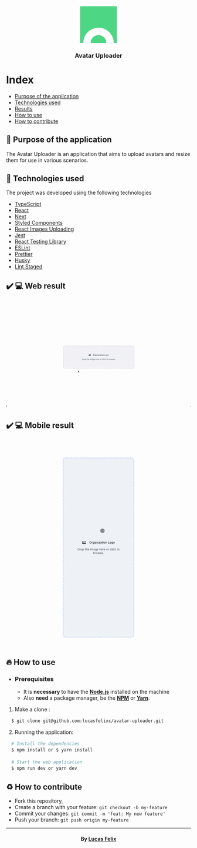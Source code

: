 <h3 align="center">
    <img alt="Logo" title="#logo" width="100px" src=".github/avatar-uploader.webp">
    <br><br>
    <b>Avatar Uploader</b>
    <br>
</h3>

# Index

- [Purpose of the application](#purpose)
- [Technologies used](#technologies-used)
- [Results](#results)
- [How to use](#how-to-use)
- [How to contribute](#how-to-contribute)

<a id="purpose"></a>

## :bookmark: Purpose of the application

The Avatar Uploader is an application that aims to upload avatars and resize them for use in various scenarios.

<a id="technologies-used"></a>

## :rocket: Technologies used

The project was developed using the following technologies
- [TypeScript](https://www.typescriptlang.org/)
- [React](https://reactjs.org/)
- [Next](https://nextjs.org/)
- [Styled Components](https://styled-components.com/)
- [React Images Uploading](https://github.com/vutoan266/react-images-uploading)
- [Jest](https://jestjs.io/pt-BR/)
- [React Testing Library](https://testing-library.com/docs/react-testing-library/intro/)
- [ESLint](https://eslint.org/)
- [Prettier](https://prettier.io/)
- [Husky](https://typicode.github.io/husky/#/)
- [Lint Staged](https://github.com/okonet/lint-staged)


<a id="results"></a>

## :heavy_check_mark: :computer: Web result

<h1 align="center">
    <img alt="Web" src=".github/desktop.gif" width="800px">
</h1>

## :heavy_check_mark: :computer: Mobile result

<h1 align="center">
    <img alt="Mobile" src=".github/mobile.gif" width="250px">
</h1>

<a id="how-to-use"></a>

## :fire: How to use

- ### **Prerequisites**

  - It is **necessary** to have the **[Node.js](https://nodejs.org/en/)** installed on the machine
  - Also **need** a package manager, be the **[NPM](https://www.npmjs.com/)** or **[Yarn](https://yarnpkg.com/)**.

1. Make a clone :

```sh
  $ git clone git@github.com:lucasfelixc/avatar-uploader.git
```

2. Running the application:

```sh
  # Install the dependencies
  $ npm install or $ yarn install

  # Start the web application
  $ npm run dev or yarn dev
```

<a id="how-to-contribute"></a>

## :recycle: How to contribute

- Fork this repository,
- Create a branch with your feature: `git checkout -b my-feature`
- Commit your changes: `git commit -m 'feat: My new feature'`
- Push your branch: `git push origin my-feature`

---

<h4 align="center">
    By <a href="https://www.linkedin.com/in/lucasfelixdev/" target="_blank">Lucas Felix</a>
</h4>

